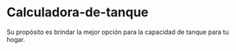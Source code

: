 # Calculadora-de-tanque
Su propósito es brindar la mejor opción para la capacidad de tanque para tu hogar.
